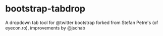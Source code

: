 bootstrap-tabdrop
=================

A dropdown tab tool for @twitter bootstrap forked from Stefan Petre's (of eyecon.ro), improvements by @jschab
